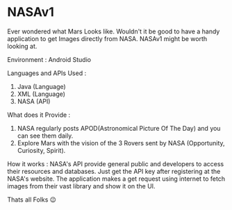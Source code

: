 # NASAv1
Ever wondered what Mars Looks like. Wouldn't it be good to have a handy application to get Images directly from NASA. NASAv1 might be worth looking at.


Environment :
Android Studio


Languages and APIs Used :

1. Java (Language)
2. XML  (Language)
3. NASA (API)


What does it Provide :

1. NASA regularly posts APOD(Astronomical Picture Of The Day) and you can see them daily.
2. Explore Mars with the vision of the 3 Rovers sent by NASA (Opportunity, Curiosity, Spirit).


How it works : 
NASA's API provide general public and developers to access their resources and databases. Just get the API key after registering at the NASA's website.
The application makes a get request using internet to fetch images from their vast library and show it on the UI.


Thats all Folks 😉


